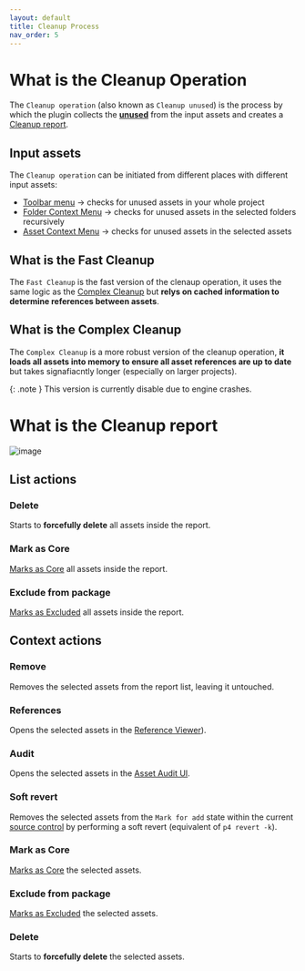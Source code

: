 ```yaml
---
layout: default
title: Cleanup Process
nav_order: 5
---
```


# What is the Cleanup Operation

The `Cleanup operation` (also known as `Cleanup unused`) is the process by which the plugin collects the [**unused**](index#what-is-consider-unused) from the input assets and creates a [Cleanup report](#what-is-the-cleanup-report).

## Input assets

The `Cleanup operation` can be initiated from different places with different input assets:
- [Toolbar menu](how-to-run-commands#toolbar-menu) → checks for unused assets in your whole project
- [Folder Context Menu](how-to-run-commands#folder-context-menu) → checks for unused assets in the selected folders recursively
- [Asset Context Menu](how-to-run-commands#asset-context-menu) → checks for unused assets in the selected assets

## What is the Fast Cleanup

The `Fast Cleanup` is the fast version of the clenaup operation, it uses the same logic as the [Complex Cleanup](#what-is-a-complex-cleanup) but **relys on cached information to determine references between assets**.

## What is the Complex Cleanup

The `Complex Cleanup` is a more robust version of the cleanup operation, **it loads all assets into memory to ensure all asset references are up to date** but takes signafiacntly longer (especially on larger projects).

{: .note }
This version is currently disable due to engine crashes.

# What is the Cleanup report

![image](https://user-images.githubusercontent.com/21221169/221194454-c1da8523-f420-4707-aa9e-ffe104d2ba75.png)

## List actions

### Delete

Starts to **forcefully delete** all assets inside the report.

### Mark as Core

[Marks as Core](core-assets#what-are-core-assets) all assets inside the report.

### Exclude from package

[Marks as Excluded](excluded-assets#what-are-excluded-assets) all assets inside the report.

## Context actions

### Remove

Removes the selected assets from the report list, leaving it untouched.

### References

Opens the selected assets in the [Reference Viewer](https://docs.unrealengine.com/4.26/en-US/Basics/ContentBrowser/ReferenceViewer/)).

### Audit

Opens the selected assets in the [Asset Audit UI](https://docs.unrealengine.com/5.1/en-US/cooking-content-and-creating-chunks-in-unreal-engine/#assetauditwindow).

### Soft revert

Removes the selected assets from the `Mark for add` state within the current [source control](https://docs.unrealengine.com/5.0/en-US/using-source-control-in-the-unreal-editor/) by performing a soft revert (equivalent of `p4 revert -k`).

### Mark as Core

[Marks as Core](core-assets#what-are-core-assets) the selected assets.

### Exclude from package

[Marks as Excluded](excluded-assets#what-are-excluded-assets) the selected assets.

### Delete

Starts to **forcefully delete** the selected assets.